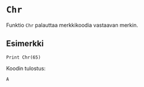 `Chr`
==========

Funktio `Chr` palauttaa merkkikoodia vastaavan merkin.

Esimerkki
----------

    Print Chr(65)
    
Koodin tulostus:

    A